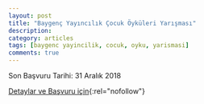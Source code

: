 ```yaml
---
layout: post
title: "Baygenç Yayıncılık Çocuk Öyküleri Yarışması"
description: 
category: articles
tags: [baygenc yayincilik, cocuk, oyku, yarismasi]
comments: true
---
```


Son Başvuru Tarihi: 31 Aralık 2018

[Detaylar ve Başvuru için](http://www.akdogan.gen.tr/yarismalar/baygenc-yayincilik-cocuk-oykuleri-yarismasi-duyurusu/){:rel="nofollow"}